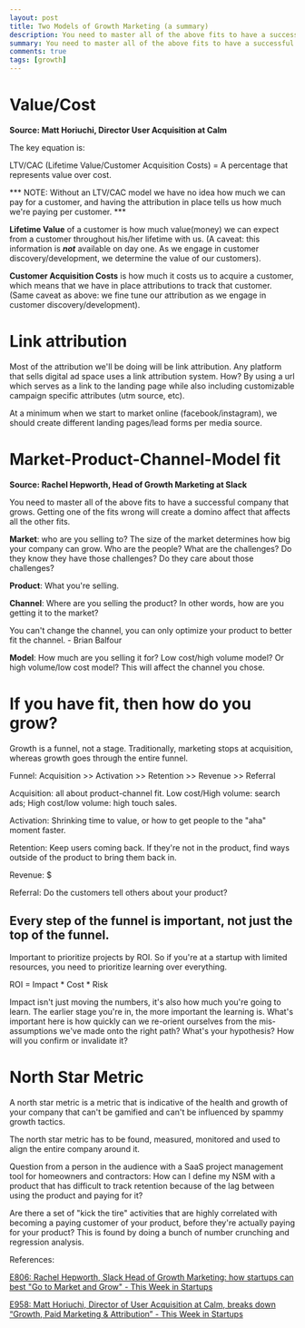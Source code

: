 ```yaml
---
layout: post
title: Two Models of Growth Marketing (a summary)
description: You need to master all of the above fits to have a successful company that grows.
summary: You need to master all of the above fits to have a successful company that grows.
comments: true
tags: [growth]
---
```


# Value/Cost

**Source: Matt Horiuchi, Director User Acquisition at Calm**

The key equation is: 

LTV/CAC (Lifetime Value/Customer Acquisition Costs) = A percentage that represents value over cost. 

*** NOTE:  Without an LTV/CAC model we have no idea how much we can pay for a customer, and having the attribution in place tells us how much we're paying per customer. *** 

**Lifetime Value** of a customer is how much value(money) we can expect from a customer throughout his/her lifetime with us. (A caveat: this information is ***not*** available on day one. As we engage in customer discovery/development, we determine the value of our customers).

**Customer Acquisition Costs** is how much it costs us to acquire a customer, which means that we have in place attributions to track that customer. (Same caveat as above: we fine tune our attribution as we engage in customer discovery/development). 

# Link attribution

Most of the attribution we'll be doing will be link attribution. Any platform that sells digital ad space uses a link attribution system. How? By using a url which serves as a link to the landing page while also including customizable campaign specific attributes (utm source, etc). 

At a minimum when we start to market online (facebook/instagram), we should create different landing pages/lead forms per media source.  

# Market-Product-Channel-Model fit

**Source: Rachel Hepworth, Head of Growth Marketing at Slack**

You need to master all of the above fits to have a successful company that grows. Getting one of the fits wrong will create a domino affect that affects all the other fits.

**Market**: who are you selling to? The size of the market determines how big your company can grow. Who are the people? What are the challenges? Do they know they have those challenges? Do they care about those challenges?

**Product**: What you're selling.

**Channel**: Where are you selling the product? In other words, how are you getting it to the market?

You can't change the channel, you can only optimize your product to better fit the channel. - Brian Balfour

**Model**: How much are you selling it for? Low cost/high volume model? Or high volume/low cost model? This will affect the channel you chose.

# If you have fit, then how do you grow?

Growth is a funnel, not a stage. Traditionally, marketing stops at acquisition, whereas growth goes through the entire funnel. 

Funnel: Acquisition >> Activation >> Retention >> Revenue >> Referral

Acquisition: all about product-channel fit. Low cost/High volume: search ads; High cost/low volume: high touch sales.

Activation: Shrinking time to value, or how to get people to the "aha" moment faster.

Retention: Keep users coming back. If they're not in the product, find ways outside of the product to bring them back in. 

Revenue: $

Referral: Do the customers tell others about your product? 

## Every step of the funnel is important, not just the top of the funnel.

Important to prioritize projects by ROI. So if you're at a startup with limited resources, you need to prioritize learning over everything. 

ROI = Impact * Cost * Risk 

Impact isn't just moving the numbers, it's also how much you're going to learn. The earlier stage you're in, the more important the learning is. What's important here is how quickly can we re-orient ourselves from the mis-assumptions we've made onto the right path? What's your hypothesis? How will you confirm or invalidate it?

# North Star Metric

A north star metric is a metric that is indicative of the health and growth of your company that can't be gamified and can't be influenced by spammy growth tactics. 

The north star metric has to be found, measured, monitored and used to align the entire company around it. 

Question from a person in the audience with a SaaS project management tool for homeowners and contractors: How can I define my NSM with a product that has difficult to track retention because of the lag between using the product and paying for it? 

Are there a set of "kick the tire" activities that are highly correlated with becoming a paying customer of your product, before they're actually paying for your product? This is found by doing a bunch of number crunching and regression analysis.

References:

[E806: Rachel Hepworth, Slack Head of Growth Marketing: how startups can best "Go to Market and Grow" - This Week in Startups][gm-hepworth]

[E958: Matt Horiuchi, Director of User Acquisition at Calm, breaks down “Growth, Paid Marketing & Attribution” - This Week in Startups][gm-horiuchi]

[gm-hepworth]: https://www.youtube.com/watch?v=gmO4jomGuXI
[gm-horiuchi]: https://podcasts.apple.com/au/podcast/e958-matt-horiuchi-director-user-acquisition-at-calm/id315114957?i=1000445156448
